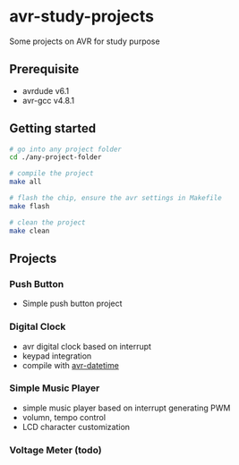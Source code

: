 # avr-study-projects
Some projects on AVR for study purpose

## Prerequisite
- avrdude v6.1
- avr-gcc v4.8.1

## Getting started
```bash
# go into any project folder
cd ./any-project-folder

# compile the project
make all

# flash the chip, ensure the avr settings in Makefile
make flash

# clean the project
make clean
```

## Projects

### Push Button
- Simple push button project

### Digital Clock
- avr digital clock based on interrupt
- keypad integration
- compile with [avr-datetime](https://github.com/peteroid/avr-datetime)

### Simple Music Player
- simple music player based on interrupt generating PWM
- volumn, tempo control
- LCD character customization

### Voltage Meter (todo)